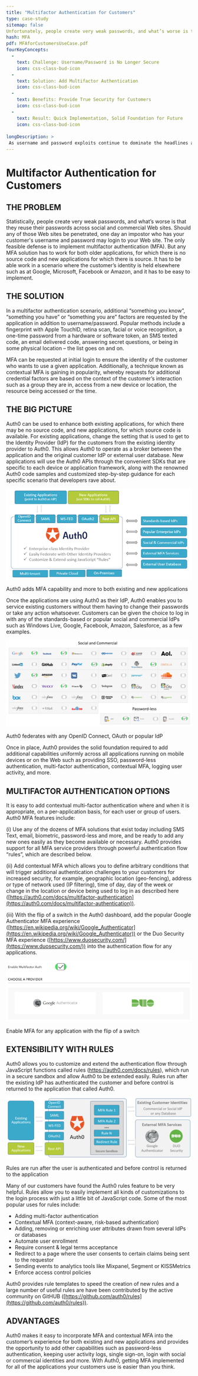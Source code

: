 ```yaml
---
title: "Multifactor Authentication for Customers"
type: case-study
sitemap: false
Unfortunately, people create very weak passwords, and what’s worse is that they reuse their passwords across social and commercial Web sites. Should any of those Web sites be penetrated, one day an impostor who has your customer's username and password may login to your Web site. The only feasible defense is to implement multifactor authentication (MFA). 
hash: MFA
pdf: MFAforCustomersUseCase.pdf
fourKeyConcepts:
  -
    text: Challenge: Username/Password is No Longer Secure
    icon: css-class-bud-icon
  -
    text: Solution: Add Multifactor Authentication
    icon: css-class-bud-icon
  -
    text: Benefits: Provide True Security for Customers
    icon: css-class-bud-icon
  -
    text: Result: Quick Implementation, Solid Foundation for Future 
    icon: css-class-bud-icon
  
longDescription: >
 As username and password exploits continue to dominate the headlines and threaten the security of even the strongest global companies and brands, security experts agree that adding multifactor authentication (MFA) to login flows can help mitigate this vulnerability and strengthen their security posture. With Auth0, adding MFA capability and more to both existing and new applications is easier than you think.
---
```


# Multifactor Authentication for Customers
## THE PROBLEM
Statistically, people create very weak passwords, and what’s worse is that they reuse their passwords across social and commercial Web sites. Should any of those Web sites be penetrated, one day an impostor who has your customer's username and password may login to your Web site. The only feasible defense is to implement multifactor authentication (MFA). But any MFA solution has to work for both older applications, for which there is no source code and new applications for which there is source. It has to be able work in a scenario where the customer’s identity is held elsewhere such as at Google, Microsoft, Facebook or Amazon, and it has to be easy to implement.

## THE SOLUTION
In a multifactor authentication scenario, additional “something you know”, “something you have” or “something you are” factors are requested by the application in addition to username/password. Popular methods include a fingerprint with Apple TouchID, retina scan, facial or voice recognition, a one-time password from a hardware or software token, an SMS texted code, an email delivered code, answering secret questions, or being in some physical location – the list goes on and on.

MFA can be requested at initial login to ensure the identity of the customer who wants to use a given application. Additionally, a technique known as contextual MFA is gaining in popularity, whereby requests for additional credential factors are based on the context of the customer’s interaction such as a group they are in, access from a new device or location, the resource being accessed or the time.

## THE BIG PICTURE
Auth0 can be used to enhance both existing applications, for which there may be no source code, and new applications, for which source code is available. For existing applications, change the setting that is used to get to the Identity Provider (IdP) for the customers from the existing identity provider to Auth0. This allows Auth0 to operate as a broker between the application and the original customer IdP or external user database. New applications will use the Auth0 APIs through the convenient SDKs that are specific to each device or application framework, along with the renowned Auth0 code samples and customized step-by-step guidance for each specific scenario that developers rave about.

 ![Auth0 is introduced between the applications and existing customers IDP](/media/articles/email-wall/use-cases/mfa-for-customers/big-picture-how-auth0-fits-in.png) 

Auth0 adds MFA capability and more to both existing and new applications

Once the applications are using Auth0 as their IdP, Auth0 enables you to service existing customers without them having to change their passwords or take any action whatsoever. Customers can be given the choice to log in with any of the standards-based or popular social and commercial IdPs such as Windows Live, Google, Facebook, Amazon, Salesforce, as a few examples. 

![](/media/articles/email-wall/use-cases/mfa-for-customers/mfa-for-customers-dashboard-switches.png)

Auth0 federates with any OpenID Connect, OAuth or popular IdP

Once in place, Auth0 provides the solid foundation required to add additional capabilities uniformly across all applications running on mobile devices or on the Web such as providing SSO, password-less authentication, multi-factor authentication, contextual MFA, logging user activity, and more. 

## MULTIFACTOR AUTHENTICATION OPTIONS
It is easy to add contextual multi-factor authentication where and when it is appropriate, on a per-application basis, for each user or group of users. Auth0 MFA features include:

(i) Use any of the dozens of MFA solutions that exist today including SMS Text, email, biometric, password-less and more, and be ready to add any new ones easily as they become available or necessary. Auth0 provides support for all MFA service providers through powerful authentication flow “rules”, which are described below.

(ii) Add contextual MFA which allows you to define arbitrary conditions that will trigger additional authentication challenges to your customers for increased security, for example, geographic location (geo-fencing), address or type of network used (IP filtering), time of day, day of the week or change in the location or device being used to log in as described here ([https://auth0.com/docs/multifactor-authentication](https://auth0.com/docs/multifactor-authentication)).

(iii) With the flip of a switch in the Auth0 dashboard, add the popular Google Authenticator MFA experience ([https://en.wikipedia.org/wiki/Google_Authenticator](https://en.wikipedia.org/wiki/Google_Authenticator)) or the Duo Security MFA experience ([https://www.duosecurity.com/](https://www.duosecurity.com/)) into the authentication flow for any applications.
 
 ![Auth0 Dashboard method of adding or deleting Google Authenticator or Duo Security](/media/articles/email-wall/use-cases/mfa-for-customers/mfa-dashboard-switch.png)

Enable MFA for any application with the flip of a switch

## EXTENSIBILITY WITH RULES
Auth0 allows you to customize and extend the authentication flow through JavaScript functions called rules (https://auth0.com/docs/rules), which run in a secure sandbox and allow Auth0 to be extended easily. Rules run after the existing IdP has authenticated the customer and before control is returned to the application that called Auth0.

 ![After authenticating the user, Auth0 can run any number of custom rules](/media/articles/email-wall/use-cases/mfa-for-customers/auth-pipeline-with-rules-customers.png)


Rules are run after the user is authenticated and before control is returned to the application

Many of our customers have found the Auth0 rules feature to be very helpful. Rules allow you to easily implement all kinds of customizations to the login process with just a little bit of JavaScript code. Some of the most popular uses for rules include:
 
* Adding multi-factor authentication
* Contextual MFA (context-aware, risk-based authentication)
* Adding, removing or enriching user attributes drawn from several IdPs or databases
* Automate user enrollment
* Require consent & legal terms acceptance
* Redirect to a page where the user consents to certain claims being sent to the requestor
* Sending events to analytics tools like Mixpanel, Segment or KISSMetrics
* Enforce access control policies

Auth0 provides rule templates to speed the creation of new rules and a large number of useful rules are have been contributed by the active community on GitHUB ([https://github.com/auth0/rules](https://github.com/auth0/rules)).

## ADVANTAGES
Auth0 makes it easy to incorporate MFA and contextual MFA into the customer’s experience for both existing and new applications and provides the opportunity to add other capabilities such as password-less authentication, keeping user activity logs, single sign-on, login with social or commercial identities and more. With Auth0, getting MFA implemented for all of the applications your customers use is easier than you think.